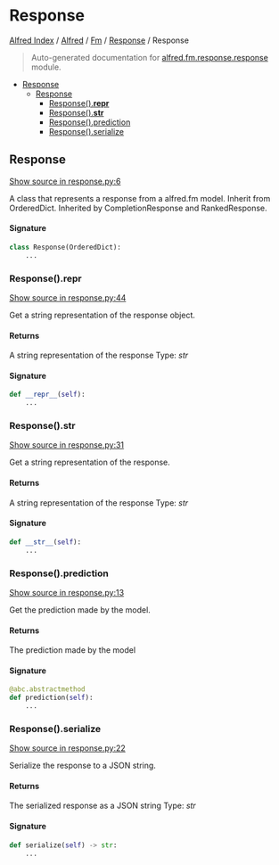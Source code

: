 # Response

[Alfred Index](../../../README.md#alfred-index) /
[Alfred](../../index.md#alfred) /
[Fm](../index.md#fm) /
[Response](./index.md#response) /
Response

> Auto-generated documentation for [alfred.fm.response.response](../../../../alfred/fm/response/response.py) module.

- [Response](#response)
  - [Response](#response-1)
    - [Response().__repr__](#response()__repr__)
    - [Response().__str__](#response()__str__)
    - [Response().prediction](#response()prediction)
    - [Response().serialize](#response()serialize)

## Response

[Show source in response.py:6](../../../../alfred/fm/response/response.py#L6)

A class that represents a response from a alfred.fm model.
Inherit from OrderedDict.
Inherited by CompletionResponse and RankedResponse.

#### Signature

```python
class Response(OrderedDict):
    ...
```

### Response().__repr__

[Show source in response.py:44](../../../../alfred/fm/response/response.py#L44)

Get a string representation of the response object.

#### Returns

A string representation of the response
Type: *str*

#### Signature

```python
def __repr__(self):
    ...
```

### Response().__str__

[Show source in response.py:31](../../../../alfred/fm/response/response.py#L31)

Get a string representation of the response.

#### Returns

A string representation of the response
Type: *str*

#### Signature

```python
def __str__(self):
    ...
```

### Response().prediction

[Show source in response.py:13](../../../../alfred/fm/response/response.py#L13)

Get the prediction made by the model.

#### Returns

The prediction made by the model

#### Signature

```python
@abc.abstractmethod
def prediction(self):
    ...
```

### Response().serialize

[Show source in response.py:22](../../../../alfred/fm/response/response.py#L22)

Serialize the response to a JSON string.

#### Returns

The serialized response as a JSON string
Type: *str*

#### Signature

```python
def serialize(self) -> str:
    ...
```


